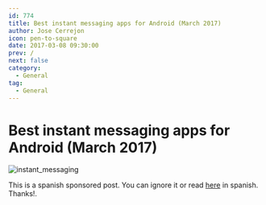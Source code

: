 ```yaml
---
id: 774
title: Best instant messaging apps for Android (March 2017)
author: Jose Cerrejon
icon: pen-to-square
date: 2017-03-08 09:30:00
prev: /
next: false
category:
  - General
tag:
  - General
---
```


# Best instant messaging apps for Android (March 2017)

![instant_messaging](/images/2017/03/instant_messaging.png)

This is a spanish sponsored post. You can ignore it or read [here](/post.php?id=774&lang=es) in spanish. Thanks!.